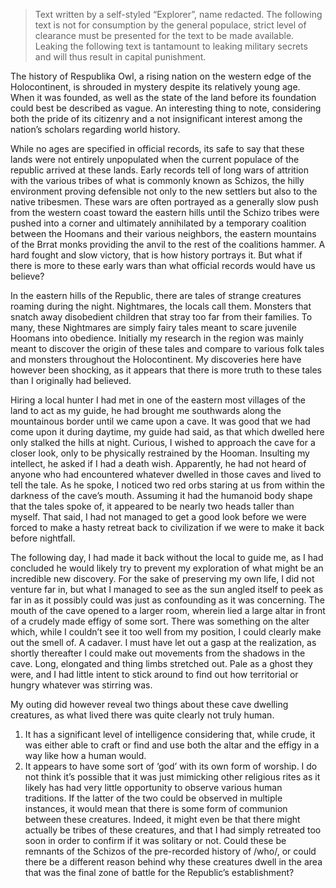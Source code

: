 >Text written by a self-styled “Explorer”, name redacted.
>The following text is not for consumption by the general populace, strict level of clearance must be presented for the text to be made available. Leaking the following text is tantamount to leaking military secrets and will thus result in capital punishment.

The history of Respublika Owl, a rising nation on the western edge of the Holocontinent, is shrouded in mystery despite its relatively young age. When it was founded, as well as the state of the land before its foundation could best be described as vague. An interesting thing to note, considering both the pride of its citizenry and a not insignificant interest among the nation’s scholars regarding world history.

While no ages are specified in official records, its safe to say that these lands were not entirely unpopulated when the current populace of the republic arrived at these lands. Early records tell of long wars of attrition with the various tribes of what is commonly known as Schizos, the hilly environment proving defensible not only to the new settlers but also to the native tribesmen. These wars are often portrayed as a generally slow push from the western coast toward the eastern hills until the Schizo tribes were pushed into a corner and ultimately annihilated by a temporary coalition between the Hoomans and their various neighbors, the eastern mountains of the Brrat monks providing the anvil to the rest of the coalitions hammer. A hard fought and slow victory, that is how history portrays it. But what if there is more to these early wars than what official records would have us believe?

In the eastern hills of the Republic, there are tales of strange creatures roaming during the night. Nightmares, the locals call them. Monsters that snatch away disobedient children that stray too far from their families. To many, these Nightmares are simply fairy tales meant to scare juvenile Hoomans into obedience. Initially my research in the region was mainly meant to discover the origin of these tales and compare to various folk tales and monsters throughout the Holocontinent. My discoveries here have however been shocking, as it appears that there is more truth to these tales than I originally had believed.

Hiring a local hunter I had met in one of the eastern most villages of the land to act as my guide, he had brought me southwards along the mountainous border until we came upon a cave. It was good that we had come upon it during daytime, my guide had said, as that which dwelled here only stalked the hills at night. Curious, I wished to approach the cave for a closer look, only to be physically restrained by the Hooman. Insulting my intellect, he asked if I had a death wish. Apparently, he had not heard of anyone who had encountered whatever dwelled in those caves and lived to tell the tale. As he spoke, I noticed two red orbs staring at us from within the darkness of the cave’s mouth. Assuming it had the humanoid body shape that the tales spoke of, it appeared to be nearly two heads taller than myself. That said, I had not managed to get a good look before we were forced to make a hasty retreat back to civilization if we were to make it back before nightfall.

The following day, I had made it back without the local to guide me, as I had concluded he would likely try to prevent my exploration of what might be an incredible new discovery. For the sake of preserving my own life, I did not venture far in, but what I managed to see as the sun angled itself to peek as far in as it possibly could was just as confounding as it was concerning. The mouth of the cave opened to a larger room, wherein lied a large altar in front of a crudely made effigy of some sort. There was something on the alter which, while I couldn’t see it too well from my position, I could clearly make out the smell of. A cadaver. I must have let out a gasp at the realization, as shortly thereafter I could make out movements from the shadows in the cave. Long, elongated and thing limbs stretched out. Pale as a ghost they were, and I had little intent to stick around to find out how territorial or hungry whatever was stirring was.

My outing did however reveal two things about these cave dwelling creatures, as what lived there was quite clearly not truly human.
1) It has a significant level of intelligence considering that, while crude, it was either able to craft or find and use both the altar and the effigy in a way like how a human would.
2) It appears to have some sort of ‘god’ with its own form of worship. I do not think it’s possible that it was just mimicking other religious rites as it likely has had very little opportunity to observe various human traditions.
If the latter of the two could be observed in multiple instances, it would mean that there is some form of communion between these creatures. Indeed, it might even be that there might actually be tribes of these creatures, and that I had simply retreated too soon in order to confirm if it was solitary or not. Could these be remnants of the Schizos of the pre-recorded history of /who/, or could there be a different reason behind why these creatures dwell in the area that was the final zone of battle for the Republic’s establishment?
